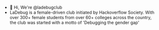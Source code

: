 - 👋 Hi, We're @ladebugclub
- LaDebug is a female-driven club initiated by Hackoverflow Society. With over 300+ female students from over 60+ colleges across the country, the club was started with a motto of 'Debugging the gender gap'
<!---
- 👀 We're interested in ...
- 🌱 I’m currently learning ...
- 💞️ I’m looking to collaborate on ...
- 📫 How to reach us ...


ladebugclub/ladebugclub is a ✨ special ✨ repository because its `README.md` (this file) appears on your GitHub profile.
You can click the Preview link to take a look at your changes.
--->
